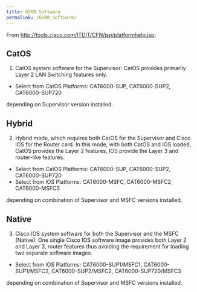 ```yaml
---
title: 6500 Software
permalink: /6500_Software/
---
```


From <http://tools.cisco.com/ITDIT/CFN/jsp/platformhelp.jsp>:

CatOS
-----

1. CatOS system software for the Supervisor: CatOS provides primarily Layer 2 LAN Switching features only.

-   Select from CatOS Platforms: CAT6000-SUP, CAT6000-SUP2, CAT6000-SUP720

depending on Supervisor version installed.

Hybrid
------

2. Hybrid mode, which requires both CatOS for the Supervisor and Cisco IOS for the Router card. In this mode, with both CatOS and IOS loaded, CatOS provides the Layer 2 features, IOS provide the Layer 3 and router-like features.

-   Select from CatOS Platforms: CAT6000-SUP, CAT6000-SUP2, CAT6000-SUP720
-   Select from IOS Platforms: CAT6000-MSFC, CAT6000-MSFC2, CAT6000-MSFC3

depending on combination of Supervisor and MSFC versions installed.

Native
------

3. Cisco IOS system software for both the Supervisor and the MSFC (Native): One single Cisco IOS software image provides both Layer 2 and Layer 3, router features thus avoiding the requirement for loading two separate software images.

-   Select from IOS Platforms: CAT6000-SUP1/MSFC1, CAT6000-SUP1/MSFC2, CAT6000-SUP2/MSFC2, CAT6000-SUP720/MSFC3

depending on combination of Supervisor and MSFC versions installed.